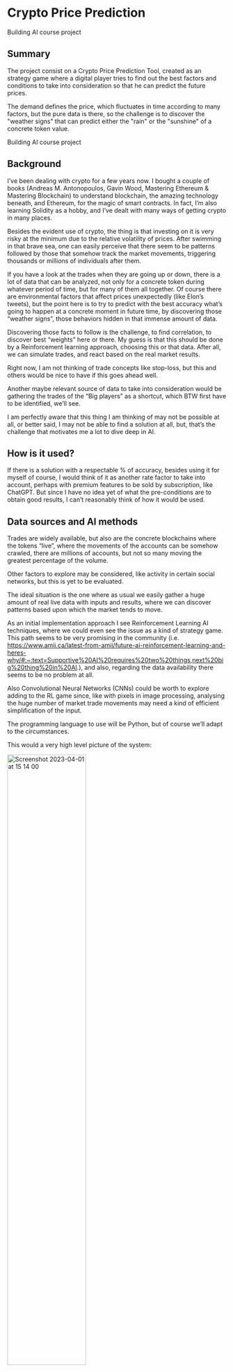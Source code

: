 # Crypto Price Prediction
Building AI course project

## Summary

The project consist on a Crypto Price Prediction Tool, created as an strategy game where a digital player tries to find out the best factors and conditions to take into consideration so that he can predict the future prices.

The demand defines the price, which fluctuates in time according to many factors, but the pure data is there, so the challenge is to discover the "weather signs" that can predict either the "rain" or the "sunshine" of a concrete token value.

Building AI course project

## Background

I’ve been dealing with crypto for a few years now. I bought a couple of books (Andreas M. Antonopoulos, Gavin Wood, Mastering Ethereum & Mastering Blockchain) to understand blockchain, the amazing technology beneath, and Ethereum, for the magic of smart contracts. In fact, I’m also learning Solidity as a hobby, and I’ve dealt with many ways of getting crypto in many places.

Besides the evident use of crypto, the thing is that investing on it is very risky at the minimum due to the relative volatility of prices. After swimming in that brave sea, one can easily perceive that there seem to be patterns followed by those that somehow track the market movements, triggering thousands or millions of individuals after them.

If you have a look at the trades when they are going up or down, there is a lot of data that can be analyzed, not only for a concrete token during whatever period of time, but for many of them all together. Of course there are environmental factors that affect prices unexpectedly (like Elon’s tweets), but the point here is to try to predict with the best accuracy what’s going to happen at a concrete moment in future time, by discovering those “weather signs”, those behaviors hidden in that immense amount of data.

Discovering those facts to follow is the challenge, to find correlation, to discover best “weights” here or there. My guess is that this should be done by a Reinforcement learning approach, choosing this or that data. After all, we can simulate trades, and react based on the real market results.

Right now, I am not thinking of trade concepts like stop-loss, but this and others would be nice to have if this goes ahead well.

Another maybe relevant source of data to take into consideration would be gathering the trades of the “Big players” as a shortcut, which BTW first have to be identified, we’ll see.

I am perfectly aware that this thing I am thinking of may not be possible at all, or better said, I may not be able to find a solution at all, but, that’s the challenge that motivates me a lot to dive deep in AI.

## How is it used?

If there is a solution with a respectable % of accuracy, besides using it for myself of course, I would think of it as another rate factor to take into account, perhaps with premium features to be sold by subscription, like ChatGPT. But since I have no idea yet of what the pre-conditions are to obtain good results, I can’t reasonably think of how it would be used.

## Data sources and AI methods

Trades are widely available, but also are the concrete blockchains where the tokens “live”, where the movements of the accounts can be somehow crawled, there are millions of accounts, but not so many moving the greatest percentage of the volume.

Other factors to explore may be considered, like activity in certain social networks, but this is yet to be evaluated. 

The ideal situation is the one where as usual we easily gather a huge amount of real live data with inputs and results, where we can discover patterns based upon which the market tends to move.

As an initial implementation approach I see Reinforcement Learning AI techniques, where we could even see the issue as a kind of strategy game. This path seems to be very promising in the community (i.e. https://www.amii.ca/latest-from-amii/future-ai-reinforcement-learning-and-heres-why/#:~:text=Supportive%20AI%20requires%20two%20things,next%20big%20thing%20in%20AI.), and also, regarding the data availability there seems to be no problem at all.

Also Convolutional Neural Networks (CNNs) could be worth to explore adding to the RL game since, like with pixels in image processing, analysing the huge number of market trade movements may need a kind of efficient simplification of the input.

The programming language to use will be Python, but of course we’ll adapt to the circumstances.

This would a very high level picture of the system:

<img width="60%" alt="Screenshot 2023-04-01 at 15 14 00" align="center" src="https://user-images.githubusercontent.com/84793926/229291253-e90ad53b-16d6-43ad-87cb-ed7467ce6dc2.png">

## Challenges

The most important ones would be:
* How to discover what to look at.
* Confirm RL as a correct approach.
* How to manage the apparently huge amount of data to analyze, from either technical or financial perspectives. 

For the first point, a lot of study on the matter will be necessary, this is not a new challenge and surely there will be tons of docs, but on the other hand, crypto is “new” and AI has evolved dramatically in the last years, so, there is hope for new ways of presenting the problem and so the solutions.
RL is what is on my mind, but this may not be the proper path, however, the journey to find it out will be amazingly fruitful.

If in order to find a solution, we guess that it is mandatory to manage a huge amount of information, so there may exist a financial problem, we’ll see, in any case, I hope the work done to reach to that conclusion would be enough to attract possible investors, or we can work at scale, I don’t know.

## What next?

Very briefly:
* Study deeply the RL AI techniques
* Study deeply the possible factors involved in the challenge.
* How and from where to gather the data
* Design the game model, by little steps, testing from the beginning in an agile way, by producing SW frequently.

## Acknowledgments
At this stage just a Great thank you! to the creators of the Building AI course
